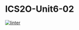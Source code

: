 # ICS2O-Unit6-02
 [![linter](https://github.com/Ethan-Prieur/ICS2O-Unit6-02/workflows/linter/badge.svg)](https://github.com/marketplace/actions/super-linter)
